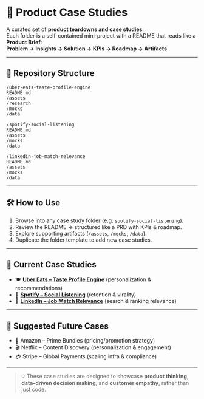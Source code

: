 # 📂 Product Case Studies

A curated set of **product teardowns and case studies**.  
Each folder is a self-contained mini-project with a README that reads like a **Product Brief**:  
**Problem → Insights → Solution → KPIs → Roadmap → Artifacts.**

---

## 📌 Repository Structure
```
/uber-eats-taste-profile-engine
README.md
/assets
/research
/mocks
/data

/spotify-social-listening
README.md
/assets
/mocks
/data

/linkedin-job-match-relevance
README.md
/assets
/mocks
/data
```

---

## 🛠 How to Use
1. Browse into any case study folder (e.g. `spotify-social-listening`).  
2. Review the README → structured like a PRD with KPIs & roadmap.  
3. Explore supporting artifacts (`/assets`, `/mocks`, `/data`).  
4. Duplicate the folder template to add new case studies.  

---

## 🎯 Current Case Studies
- 🍽 **[Uber Eats – Taste Profile Engine](./uber-eats-taste-profile-engine/README.md)** (personalization & recommendations)  
- 🎵 **[Spotify – Social Listening](./spotify-social-listening/README.md)** (retention & virality)  
- 💼 **[LinkedIn – Job Match Relevance](./linkedin-job-match-relevance/README.md)** (search & ranking relevance)  

---

## 📌 Suggested Future Cases
- 🛒 Amazon – Prime Bundles (pricing/promotion strategy)  
- 🎬 Netflix – Content Discovery (personalization & engagement)  
- 💳 Stripe – Global Payments (scaling infra & compliance)  

---

> 💡 These case studies are designed to showcase **product thinking**, **data-driven decision making**, and **customer empathy**, rather than just code.

